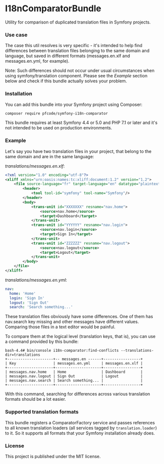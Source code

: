 # I18nComparatorBundle
Utility for comparison of duplicated translation files in Symfony projects.

### Use case
The case this util resolves is very specific - it's intended to help find differences between 
translation files belonging to the same domain and language, but saved in different formats 
(messages.en.xlf and messages.en.yml, for example).

Note: Such differences should not occur under usual circumstances when using symfony/translation component.
Please see the _Example_ section below and check if this bundle actually solves your problem.

### Installation
You can add this bundle into your Symfony project using Composer:
```bash
composer require pfcode/symfony-i18n-comparator
```

This bundle requires at least Symfony 4.4 or 5.0 and PHP 7.1 or later and it's not intended to be used 
on production environments.

### Example
Let's say you have two translation files in your project, that belong to the same domain and are in the same language:

_translations/messages.en.xlf_:
```xml
<?xml version="1.0" encoding="utf-8"?>
<xliff xmlns="urn:oasis:names:tc:xliff:document:1.2" version="1.2">
    <file source-language="fr" target-language="en" datatype="plaintext" original="file.ext">
        <header>
            <tool tool-id="symfony" tool-name="Symfony"/>
        </header>
        <body>
            <trans-unit id="XXXXXXX" resname="nav.home">
                <source>nav.home</source>
                <target>Dashboard</target>
            </trans-unit>
            <trans-unit id="YYYYYY" resname="nav.login">
                <source>nav.login</source>
                <target>Sign In</target>
            </trans-unit>
            <trans-unit id="ZZZZZZ" resname="nav.logout">
                <source>nav.logout</source>
                <target>Logout</target>
            </trans-unit>
        </body>
    </file>
</xliff>
```

_translations/messages.en.yml_:
```yaml
nav:
  home: 'Home'
  login: 'Sign In'
  logout: 'Sign Out'
  search: 'Search something...'
```

These translation files obviously have some differences. One of them has nav.search key missing and other messages have 
different values. Comparing those files in a text editor would be painful.

To compare them at the logical level (translation keys, that is), you can use a command provided by this bundle:
```
bash-4.4# bin/console i18n-comparator:find-conflicts --translations-dir=translations
+---------------------+-- messages.en ------+-----------------+
| Key                 | messages.en.yml     | messages.en.xlf |
+---------------------+---------------------+-----------------+
| messages.nav.home   | Home                | Dashboard       |
| messages.nav.logout | Sign Out            | Logout          |
| messages.nav.search | Search something... |                 |
+---------------------+---------------------+-----------------+
```

With this command, searching for differences across various translation formats should be a lot easier.

### Supported translation formats
This bundle registers a ComparatorFactory service and passes references to all known translation loaders 
(all services tagged by `translation.loader`) to it. So it supports all formats 
that your Symfony installation already does.

### License
This project is published under the MIT license.